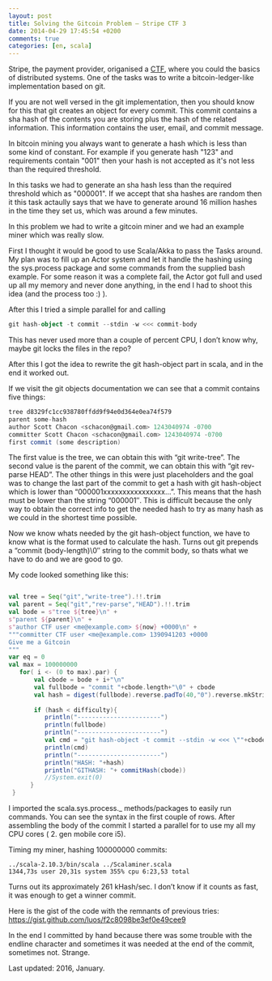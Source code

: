 ```yaml
---
layout: post
title: Solving the Gitcoin Problem – Stripe CTF 3
date: 2014-04-29 17:45:54 +0200
comments: true
categories: [en, scala]
---
```


Stripe, the payment provider, origanised a [CTF](https://stripe.com/blog/ctf3-launch), where you could the basics of distributed systems. One of the tasks was to write a bitcoin-ledger-like implementation based on git. 

If you are not well versed in the git implementation, then you should know for this that git creates an object for every commit. This commit contains a sha hash of the contents you are storing plus the hash of the related information. This information contains  the user, email, and commit message.

In bitcoin mining you always want to generate a hash which is less than some kind of constant. For example if you generate hash "123" and requirements contain "001" then your hash is not accepted as it's not less than the required threshold. 

In this tasks we had to generate an sha hash less than the required threshold which as "000001". If we accept that sha hashes are random then it this task actaully says that we have to generate around 16 million hashes in the time they set us, which was around a few minutes. 

In this  problem we had to write a gitcoin miner and we had an example miner which was really slow. 

First I thought it would be good to use Scala/Akka to pass the Tasks around. My plan was to fill up an Actor system and let it handle the hashing using the sys.process package and some commands from the supplied bash example. For some reason it was a complete fail, the Actor got full and used up all my memory and never done anything, in the end I had to shoot this idea (and the process too :) ). 

After this I tried a simple parallel for and calling 

``` scala
git hash-object -t commit --stdin -w <<< commit-body
```

This has never used more than a couple of percent CPU, I don’t know why, maybe git locks the files in the repo?

After this I got the idea to rewrite the git hash-object part in scala, and in the end it worked out.

If we visit the git objects documentation we can see that a commit contains five things:

``` scala
tree d8329fc1cc938780ffdd9f94e0d364e0ea74f579
parent some-hash
author Scott Chacon <schacon@gmail.com> 1243040974 -0700 
committer Scott Chacon <schacon@gmail.com> 1243040974 -0700
first commit (some description)
```

The first value is the tree, we can obtain this with “git write-tree”. The second value is the parent of the commit, we can obtain this with “git rev-parse HEAD”. The other things in this were just placeholders and the goal was to change the last part of the commit to get a hash with git hash-object which is lower than “000001xxxxxxxxxxxxxxxx…”. This means that the hash must be lower than the string “000001″. This is difficult because the only way to obtain the correct info to get the needed hash to try as many hash as we could in the shortest time possible.

Now we know whats needed by the git hash-object function, we have to know what is the format used to calculate the hash. Turns out git prepends a “commit (body-length)\0″ string to the commit body, so thats what we have to do and we are good to go.

My code looked something like this:

``` scala

val tree = Seq("git","write-tree").!!.trim
val parent = Seq("git","rev-parse","HEAD").!!.trim
val bode = s"tree ${tree}\n" +
s"parent ${parent}\n" +
s"author CTF user <me@example.com> ${now} +0000\n" +
"""committer CTF user <me@example.com> 1390941203 +0000
Give me a Gitcoin
"""
var eq = 0
val max = 100000000
   for( i <- (0 to max).par) {
       val cbode = bode + i+"\n"
       val fullbode = "commit "+cbode.length+"\0" + cbode
       val hash = digest(fullbode).reverse.padTo(40,"0").reverse.mkString
 
       if (hash < difficulty){
          println("-----------------------")
          println(fullbode)
          println("-----------------------")
          val cmd = "git hash-object -t commit --stdin -w <<< \""+cbode.trim()+"\";git reset --hard \""+hash+"\" < /dev/null; git push origin master;"
          println(cmd)
          println("-----------------------")
          println("HASH: "+hash)
          println("GITHASH: "+ commitHash(cbode))
          //System.exit(0)
      }
 }

```

I imported the scala.sys.process._ methods/packages to easily run commands. You can see the syntax in the first couple of rows. After assembling the body of the commit I started a parallel for to use my all my CPU cores ( 2. gen mobile core i5).

Timing my miner, hashing 100000000 commits:

```
../scala-2.10.3/bin/scala ../Scalaminer.scala 
1344,73s user 20,31s system 355% cpu 6:23,53 total
```

Turns out its approximately 261 kHash/sec.  I don’t know if it counts as fast, it was enough to get a winner commit.

Here is the gist of the code with the remnants of previous tries: https://gist.github.com/luos/f2c8098be3ef0e49cee9

In the end I committed by hand because there was some trouble with the endline character and sometimes it was needed at the end of the commit, sometimes not. Strange.


Last updated: 2016, January. 
